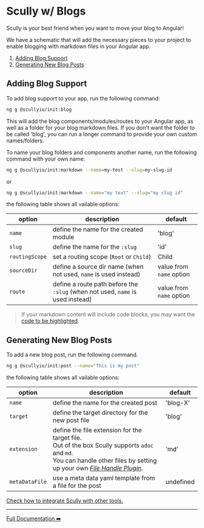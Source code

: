 # Scully w/ Blogs

Scully is your best friend when you want to move your blog to Angular!

We have a schematic that will add the necessary pieces to your project to enable blogging with markdown files in your
Angular app.

1. [Adding Blog Support](#adding-blog-support)
2. [Generating New Blog Posts](#generating-new-blog-posts)

## Adding Blog Support

To add blog support to your app, run the following command:

```bash
ng g @scullyio/init:blog
```

This will add the blog components/modules/routes to your Angular app, as well as a folder for your blog markdown files.
If you don't want the folder to be called 'blog', you can run a longer command to provide your own custom names/folders.

To name your blog folders and components another name, run the following command with your own name:

```bash
ng g @scullyio/init:markdown --name=my-test --slug=my-slug-id
```

or

```bash
ng g @scullyio/init:markdown --name="my text" --slug="my slug id"
```

the following table shows all vailable options:

| option         | description                                                                    | default                  |
| -------------- | ------------------------------------------------------------------------------ | ------------------------ |
| `name`         | define the name for the created module                                         | 'blog'                   |
| `slug`         | define the name for the `:slug`                                                | 'id'                     |
| `routingScope` | set a routing scope (`Root` or `Child`)                                        | Child                    |
| `sourceDir`    | define a source dir name (when not used, `name` is used instead)               | value from `name` option |
| `route`        | define a route path before the `:slug` (when not used, `name` is used instead) | value from `name` option |

> If your markdown content will include code blocks, you may want the [code to be highlighted](utils.md).

## Generating New Blog Posts

To add a new blog post, run the following command.

```bash
ng g @scullyio/init:post --name="This is my post"
```

the following table shows all vailable options:

| option         | description                                                                                                                                                                                            | default   |
| -------------- | ------------------------------------------------------------------------------------------------------------------------------------------------------------------------------------------------------ | --------- |
| `name`         | define the name for the created post                                                                                                                                                                   | 'blog-X'  |
| `target`       | define the target directory for the new post file                                                                                                                                                      | 'blog'    |
| `extension`    | define the file extension for the target file.<br>Out of the box Scully supports `adoc` and `md`.<br>You can handle other files by setting up your own [_File Handle Plugin_](plugins.md#file-plugin). | 'md'      |
| `metaDataFile` | use a meta data yaml template from a file for the post                                                                                                                                                 | undefined |

[Check how to integrate Scully with other tools.](utils.md)

---

[Full Documentation ➡️](scully.md)
